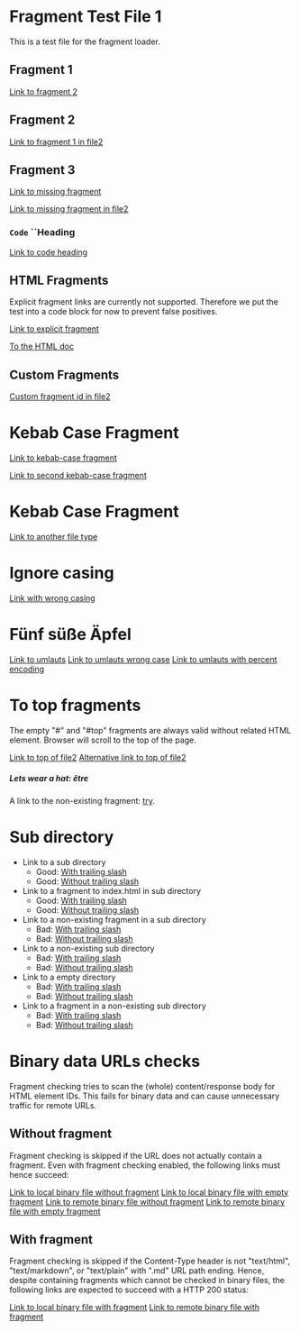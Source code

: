 # Fragment Test File 1

This is a test file for the fragment loader.

## Fragment 1

[Link to fragment 2](#fragment-2)

## Fragment 2

[Link to fragment 1 in file2](file2.md#fragment-1)

## Fragment 3

[Link to missing fragment](#missing-fragment)

[Link to missing fragment in file2](file2.md#missing-fragment)

### `Code` ``Heading

[Link to code heading](#code-heading)

## HTML Fragments

Explicit fragment links are currently not supported.
Therefore we put the test into a code block for now to prevent false positives.

<a id="explicit-fragment"></a>

[Link to explicit fragment](#explicit-fragment)

[To the HTML doc](file.html#a-word)

## Custom Fragments

[Custom fragment id in file2](file2.md#custom-id)

# Kebab Case Fragment

[Link to kebab-case fragment](#kebab-case-fragment)

[Link to second kebab-case fragment](#kebab-case-fragment-1)

# Kebab Case Fragment

[Link to another file type](empty_file#fragment)

# Ignore casing

[Link with wrong casing](#IGNORE-CASING)

# Fünf süße Äpfel

[Link to umlauts](#fünf-süße-äpfel)
[Link to umlauts wrong case](#fünf-sÜße-Äpfel)
[Link to umlauts with percent encoding](#f%C3%BCnf-s%C3%BC%C3%9Fe-%C3%A4pfel)

# To top fragments

The empty "#" and "#top" fragments are always valid
without related HTML element. Browser will scroll to the top of the page.

[Link to top of file2](file2.md#)
[Alternative link to top of file2](file2.md#top)

##### Lets wear a hat: être

A link to the non-existing fragment: [try](https://github.com/lycheeverse/lychee#non-existent-anchor).


# Sub directory

- Link to a sub directory
  - Good: [With trailing slash](sub_dir/)
  - Good: [Without trailing slash](sub_dir)
- Link to a fragment to index.html in sub directory
  - Good: [With trailing slash](sub_dir/#a-link-inside-index-html-inside-sub-dir)
  - Good: [Without trailing slash](sub_dir#a-link-inside-index-html-inside-sub-dir)
- Link to a non-existing fragment in a sub directory
  - Bad: [With trailing slash](sub_dir/#non-existing-fragment-1)
  - Bad: [Without trailing slash](sub_dir#non-existing-fragment-2)
- Link to a non-existing sub directory
  - Bad: [With trailing slash](sub_dir_non_existing_1/)
  - Bad: [Without trailing slash](sub_dir_non_existing_2)
- Link to a empty directory
  - Bad: [With trailing slash](empty_dir/)
  - Bad: [Without trailing slash](empty_dir)
- Link to a fragment in a non-existing sub directory
  - Bad: [With trailing slash](empty_dir/#non-existing-fragment-3)
  - Bad: [Without trailing slash](empty_dir#non-existing-fragment-4)

# Binary data URLs checks

Fragment checking tries to scan the (whole) content/response body for HTML element IDs.
This fails for binary data and can cause unnecessary traffic for remote URLs.

## Without fragment

Fragment checking is skipped if the URL does not actually contain a fragment.
Even with fragment checking enabled, the following links must hence succeed:

[Link to local binary file without fragment](zero.bin)
[Link to local binary file with empty fragment](zero.bin#)
[Link to remote binary file without fragment](https://raw.githubusercontent.com/lycheeverse/lychee/master/fixtures/fragments/zero.bin)
[Link to remote binary file with empty fragment](https://raw.githubusercontent.com/lycheeverse/lychee/master/fixtures/fragments/zero.bin#)

## With fragment

Fragment checking is skipped if the Content-Type header is not "text/html", "text/markdown", or "text/plain" with ".md" URL path ending.
Hence, despite containing fragments which cannot be checked in binary files, the following links are expected to succeed with a HTTP 200 status:

[Link to local binary file with fragment](zero.bin#fragment)
[Link to remote binary file with fragment](https://raw.githubusercontent.com/lycheeverse/lychee/master/fixtures/fragments/zero.bin#fragment)
